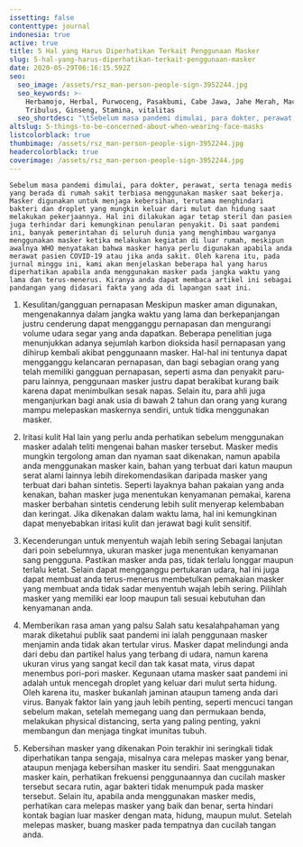 ```yaml
---
issetting: false
contenttype: journal
indonesia: true
active: true
title: 5 Hal yang Harus Diperhatikan Terkait Penggunaan Masker
slug: 5-hal-yang-harus-diperhatikan-terkait-penggunaan-masker
date: 2020-05-29T06:16:15.592Z
seo:
  seo_image: /assets/rsz_man-person-people-sign-3952244.jpg
  seo_keywords: >-
    Herbamojo, Herbal, Purwoceng, Pasakbumi, Cabe Jawa, Jahe Merah, Maca,
    Tribulus, Ginseng, Stamina, vitalitas
  seo_shortdesc: "\tSebelum masa pandemi dimulai, para dokter, perawat, serta tenaga medis yang berada di rumah sakit terbiasa menggunakan masker saat bekerja. Masker digunakan untuk menjaga kebersihan, terutama menghindari bakteri dan droplet yang mungkin keluar dari mulut dan hidung saat melakukan pekerjaannya. Hal ini dilakukan agar tetap steril dan pasien juga terhindar dari kemungkinan penularan penyakit. Di saat pandemi ini, banyak pemerintahan di seluruh dunia yang menghimbau warganya menggunakan masker ketika melakukan kegiatan di luar rumah, meskipun awalnya WHO menyatakan bahwa masker hanya perlu digunakan apabila anda merawat pasien COVID-19 atau jika anda sakit. Oleh karena itu, pada jurnal minggu ini, kami akan menjelaskan beberapa hal yang harus diperhatikan apabila anda menggunakan masker pada jangka waktu yang lama dan terus-menerus. Kiranya anda dapat membaca artikel ini sebagai pandangan yang didasari fakta yang ada di lapangan saat ini."
altslug: 5-things-to-be-concerned-about-when-wearing-face-masks
listcolorblack: true
thumbimage: /assets/rsz_man-person-people-sign-3952244.jpg
headercolorblack: true
coverimage: /assets/rsz_man-person-people-sign-3952244.jpg
---
```

	Sebelum masa pandemi dimulai, para dokter, perawat, serta tenaga medis yang berada di rumah sakit terbiasa menggunakan masker saat bekerja. Masker digunakan untuk menjaga kebersihan, terutama menghindari bakteri dan droplet yang mungkin keluar dari mulut dan hidung saat melakukan pekerjaannya. Hal ini dilakukan agar tetap steril dan pasien juga terhindar dari kemungkinan penularan penyakit. Di saat pandemi ini, banyak pemerintahan di seluruh dunia yang menghimbau warganya menggunakan masker ketika melakukan kegiatan di luar rumah, meskipun awalnya WHO menyatakan bahwa masker hanya perlu digunakan apabila anda merawat pasien COVID-19 atau jika anda sakit. Oleh karena itu, pada jurnal minggu ini, kami akan menjelaskan beberapa hal yang harus diperhatikan apabila anda menggunakan masker pada jangka waktu yang lama dan terus-menerus. Kiranya anda dapat membaca artikel ini sebagai pandangan yang didasari fakta yang ada di lapangan saat ini.

1. Kesulitan/gangguan pernapasan
	Meskipun masker aman digunakan, mengenakannya dalam jangka waktu yang lama dan berkepanjangan justru cenderung dapat mengganggu pernapasan dan mengurangi volume udara segar yang anda dapatkan. Beberapa penelitian juga menunjukkan adanya sejumlah karbon dioksida hasil pernapasan yang dihirup kembali akibat penggunaann masker. Hal-hal ini tentunya dapat mengganggu kelancaran pernapasan, dan bagi sebagian orang yang telah memiliki gangguan pernapasan, seperti asma dan penyakit paru-paru lainnya, penggunaan masker justru dapat berakibat kurang baik karena dapat menimbulkan sesak napas. Selain itu, para ahli juga menganjurkan bagi anak usia di bawah 2 tahun dan orang yang kurang mampu melepaskan maskernya sendiri, untuk tidka menggunakan masker.

2. Iritasi kulit
	Hal lain yang perlu anda perhatikan sebelum menggunakan masker adalah teliti mengenai bahan masker tersebut. Masker medis mungkin tergolong aman dan nyaman saat dikenakan, namun apabila anda menggunakan masker kain, bahan yang terbuat dari katun maupun serat alami lainnya lebih direkomendasikan daripada masker yang terbuat dari bahan sintetis. Seperti layaknya bahan pakaian yang anda kenakan, bahan masker juga menentukan kenyamanan pemakai, karena masker berbahan sintetis cenderung lebih sulit menyerap kelembaban dan keringat. Jika dikenakan dalam waktu lama, hal ini kemungkinan dapat menyebabkan iritasi kulit dan jerawat bagi kulit sensitif.


3. Kecenderungan untuk menyentuh wajah lebih sering
	Sebagai lanjutan dari poin sebelumnya, ukuran masker juga menentukan kenyamanan sang pengguna. Pastikan masker anda pas, tidak terlalu longgar maupun terlalu ketat. Selain dapat mengganggu pertukaran udara, hal ini juga dapat membuat anda terus-menerus membetulkan pemakaian masker yang membuat anda tidak sadar menyentuh wajah lebih sering. Pilihlah masker yang memiliki ear loop maupun tali sesuai kebutuhan dan kenyamanan anda.

4. Memberikan rasa aman yang palsu
	Salah satu kesalahpahaman yang marak diketahui publik saat pandemi ini ialah penggunaan masker menjamin anda tidak akan tertular virus. Masker dapat melindungi anda dari debu dan partikel halus yang terbang di udara, namun karena ukuran virus yang sangat kecil dan tak kasat mata, virus dapat menembus pori-pori masker. Kegunaan utama masker saat pandemi ini adalah untuk mencegah droplet yang keluar dari mulut serta hidung. Oleh karena itu, masker bukanlah jaminan ataupun tameng anda dari virus. Banyak faktor lain yang jauh lebih penting, seperti mencuci tangan sebelum makan, setelah memegang uang dan permukaan benda, melakukan physical distancing, serta yang paling penting, yakni membangun dan menjaga tingkat imunitas tubuh.

5. Kebersihan masker yang dikenakan
	Poin terakhir ini seringkali tidak diperhatikan tanpa sengaja, misalnya cara melepas masker yang benar, ataupun menjaga kebersihan masker itu sendiri. Saat menggunakan masker kain, perhatikan frekuensi penggunaannya dan cucilah masker tersebut secara rutin, agar bakteri tidak menumpuk pada masker tersebut. Selain itu, apabila anda menggunakan masker medis, perhatikan cara melepas masker yang baik dan benar, serta hindari kontak bagian luar masker dengan mata, hidung, maupun mulut. Setelah melepas masker, buang masker pada tempatnya dan cucilah tangan anda.
